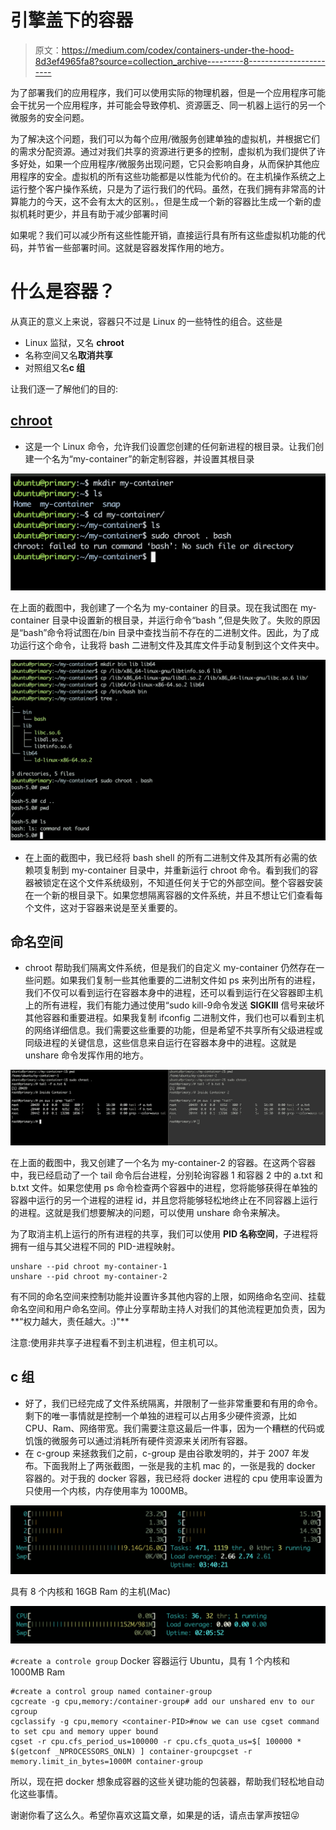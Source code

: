 # 引擎盖下的容器

> 原文：<https://medium.com/codex/containers-under-the-hood-8d3ef4965fa8?source=collection_archive---------8----------------------->

为了部署我们的应用程序，我们可以使用实际的物理机器，但是一个应用程序可能会干扰另一个应用程序，并可能会导致停机、资源匮乏、同一机器上运行的另一个微服务的安全问题。

为了解决这个问题，我们可以为每个应用/微服务创建单独的虚拟机，并根据它们的需求分配资源。通过对我们共享的资源进行更多的控制，虚拟机为我们提供了许多好处，如果一个应用程序/微服务出现问题，它只会影响自身，从而保护其他应用程序的安全。虚拟机的所有这些功能都是以性能为代价的。在主机操作系统之上运行整个客户操作系统，只是为了运行我们的代码。虽然，在我们拥有非常高的计算能力的今天，这不会有太大的区别。，但是生成一个新的容器比生成一个新的虚拟机耗时更少，并且有助于减少部署时间

如果呢？我们可以减少所有这些性能开销，直接运行具有所有这些虚拟机功能的代码，并节省一些部署时间。这就是容器发挥作用的地方。

# 什么是容器？

从真正的意义上来说，容器只不过是 Linux 的一些特性的组合。这些是

*   Linux 监狱，又名 **chroot**
*   名称空间又名**取消共享**
*   对照组又名**c 组**

让我们逐一了解他们的目的:

## [chroot](https://www.gnu.org/software/coreutils/manual/html_node/chroot-invocation.html#chroot-invocation)

*   这是一个 Linux 命令，允许我们设置您创建的任何新进程的根目录。让我们创建一个名为“my-container”的新定制容器，并设置其根目录

![](img/fc6ef683aaaf220cb1facd8d05ea76e0.png)

在上面的截图中，我创建了一个名为 my-container 的目录。现在我试图在 my-container 目录中设置新的根目录，并运行命令“bash ”,但是失败了。失败的原因是“bash”命令将试图在/bin 目录中查找当前不存在的二进制文件。因此，为了成功运行这个命令，让我将 bash 二进制文件及其库文件手动复制到这个文件夹中。

![](img/4b9c9d9ed16e722112360007f1512e11.png)

*   在上面的截图中，我已经将 bash shell 的所有二进制文件及其所有必需的依赖项复制到 my-container 目录中，并重新运行 chroot 命令。看到我们的容器被锁定在这个文件系统级别，不知道任何关于它的外部空间。整个容器安装在一个新的根目录下。如果您想隔离容器的文件系统，并且不想让它们查看每个文件，这对于容器来说是至关重要的。

## 命名空间

*   chroot 帮助我们隔离文件系统，但是我们的自定义 my-container 仍然存在一些问题。如果我们复制一些其他重要的二进制文件如 ps 来列出所有的进程，我们不仅可以看到运行在容器本身中的进程，还可以看到运行在父容器即主机上的所有进程，我们有能力通过使用“sudo kill-9<PID>命令发送 **SIGKIll** 信号来破坏其他容器和重要进程。如果我复制 ifconfig 二进制文件，我们也可以看到主机的网络详细信息。我们需要这些重要的功能，但是希望不共享所有父级进程或同级进程的关键信息，这些信息来自运行在容器本身中的进程。这就是 unshare 命令发挥作用的地方。

![](img/b79c20dc3359a034a5e69b54d44b41ec.png)

在上面的截图中，我又创建了一个名为 my-container-2 的容器。在这两个容器中，我已经启动了一个 tail 命令后台进程，分别轮询容器 1 和容器 2 中的 a.txt 和 b.txt 文件。如果您使用 ps 命令检查两个容器中的进程，您将能够获得在单独的容器中运行的另一个进程的进程 id，并且您将能够轻松地终止在不同容器上运行的进程。这就是我们想要解决的问题，可以使用 unshare 命令来解决。

为了取消主机上运行的所有进程的共享，我们可以使用 **PID 名称空间**，子进程将拥有一组与其父进程不同的 PID-进程映射。

```
unshare --pid chroot my-container-1
unshare --pid chroot my-container-2
```

有不同的命名空间来控制功能并设置许多其他内容的上限，如网络命名空间、挂载命名空间和用户命名空间。停止分享帮助主持人对我们的其他流程更加负责，因为**“权力越大，责任越大。:)"**

注意:使用非共享子进程看不到主机进程，但主机可以。

## c 组

*   好了，我们已经完成了文件系统隔离，并限制了一些非常重要和有用的命令。剩下的唯一事情就是控制一个单独的进程可以占用多少硬件资源，比如 CPU、Ram、网络带宽。我们需要注意这最后一件事，因为一个糟糕的代码或饥饿的微服务可以通过消耗所有硬件资源来关闭所有容器。
*   在 c-group 来拯救我们之前，c-group 是由谷歌发明的，并于 2007 年发布。下面我附上了两张截图，一张是我的主机 mac 的，一张是我的 docker 容器的。对于我的 docker 容器，我已经将 docker 进程的 cpu 使用率设置为只使用一个内核，内存使用率为 1000MB。

![](img/525a19e589bd652e55f1951e3b6b7845.png)

具有 8 个内核和 16GB Ram 的主机(Mac)

![](img/9e90a414e549eb74af0970bfddfd15b8.png)

`#create a controle group` Docker 容器运行 Ubuntu，具有 1 个内核和 1000MB Ram

```
#create a control group named container-group
cgcreate -g cpu,memory:/container-group# add our unshared env to our cgroup
cgclassify -g cpu,memory <container-PID>#now we can use cgset command to set cpu and memory upper bound
cgset -r cpu.cfs_period_us=100000 -r cpu.cfs_quota_us=$[ 100000 * $(getconf _NPROCESSORS_ONLN) ] container-groupcgset -r memory.limit_in_bytes=1000M container-group
```

所以，现在把 docker 想象成容器的这些关键功能的包装器，帮助我们轻松地自动化这些事情。

谢谢你看了这么久。希望你喜欢这篇文章，如果是的话，请点击掌声按钮😜
